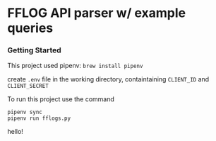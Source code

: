 # FFLOG API parser w/ example queries

### Getting Started

This project used pipenv: `brew install pipenv`

create `.env` file in the working directory, containtaining `CLIENT_ID` and `CLIENT_SECRET`

To run this project use the command
```
pipenv sync
pipenv run fflogs.py
```


hello!